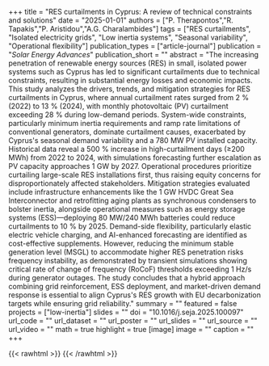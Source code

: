 +++
title = "RES curtailments in Cyprus: A review of technical constraints and solutions"
date = "2025-01-01"
authors = ["P. Therapontos","R. Tapakis","P. Aristidou","A.G. Charalambides"]
tags = ["RES curtailments", "Isolated electricity grids", "Low inertia systems", "Seasonal variability", "Operational flexibility"]
publication_types = ["article-journal"]
publication = "_Solar Energy Advances_"
publication_short = ""
abstract = "The increasing penetration of renewable energy sources (RES) in small, isolated power systems such as Cyprus has led to significant curtailments due to technical constraints, resulting in substantial energy losses and economic impacts. This study analyzes the drivers, trends, and mitigation strategies for RES curtailments in Cyprus, where annual curtailment rates surged from 2 % (2022) to 13 % (2024), with monthly photovoltaic (PV) curtailment exceeding 28 % during low-demand periods. System-wide constraints, particularly minimum inertia requirements and ramp rate limitations of conventional generators, dominate curtailment causes, exacerbated by Cyprus's seasonal demand variability and a 780 MW PV installed capacity. Historical data reveal a 500 % increase in high-curtailment days (≥200 MWh) from 2022 to 2024, with simulations forecasting further escalation as PV capacity approaches 1 GW by 2027. Operational procedures prioritize curtailing large-scale RES installations first, thus raising equity concerns for disproportionately affected stakeholders. Mitigation strategies evaluated include infrastructure enhancements like the 1 GW HVDC Great Sea Interconnector and retrofitting aging plants as synchronous condensers to bolster inertia, alongside operational measures such as energy storage systems (ESS)—deploying 80 MW/240 MWh batteries could reduce curtailments to 10 % by 2025. Demand-side flexibility, particularly elastic electric vehicle charging, and AI-enhanced forecasting are identified as cost-effective supplements. However, reducing the minimum stable generation level (MSGL) to accommodate higher RES penetration risks frequency instability, as demonstrated by transient simulations showing critical rate of change of frequency (RoCoF) thresholds exceeding 1 Hz/s during generator outages. The study concludes that a hybrid approach combining grid reinforcement, ESS deployment, and market-driven demand response is essential to align Cyprus's RES growth with EU decarbonization targets while ensuring grid reliability."
summary = ""
featured = false
projects = ["low-inertia"]
slides = ""
doi = "10.1016/j.seja.2025.100097"
url_code = ""
url_dataset = ""
url_poster = ""
url_slides = ""
url_source = ""
url_video = ""
math = true
highlight = true
[image]
image = ""
caption = ""
+++

{{< rawhtml >}}
<a href="https://plu.mx/plum/a/?doi=10.1016/j.seja.2025.100097" class="plumx-details"></a>
{{< /rawhtml >}}
